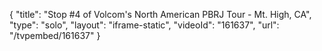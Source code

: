 {
    "title": "Stop #4 of Volcom's North American PBRJ Tour - Mt. High, CA",
    "type": "solo",
    "layout": "iframe-static",
    "videoId": "161637",
    "url": "\/tvpembed\/161637"
}